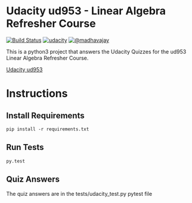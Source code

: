# Udacity ud953 - Linear Algebra Refresher Course
[![Build Status](https://travis-ci.org/madhavajay/ud953.svg?branch=master)](https://travis-ci.org/madhavajay/ud953)
[![udacity](https://img.shields.io/badge/udacity-ud953-00b0e3.svg?style=flat)](https://www.udacity.com/course/linear-algebra-refresher-course--ud953)
[![@madhavajay](https://img.shields.io/badge/twitter-@madhavajay-blue.svg?style=flat)](http://twitter.com/madhavajay)

This is a python3 project that answers the Udacity Quizzes for the ud953 Linear Algebra Refresher Course.

[Udacity ud953](https://www.udacity.com/course/linear-algebra-refresher-course--ud953)

# Instructions

## Install Requirements
```
pip install -r requirements.txt
```

## Run Tests
```
py.test
```

## Quiz Answers
The quiz answers are in the tests/udacity_test.py pytest file